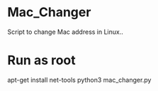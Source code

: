 # Mac_Changer
Script to change Mac address in Linux..
# Run as root
apt-get install net-tools
python3 mac_changer.py
